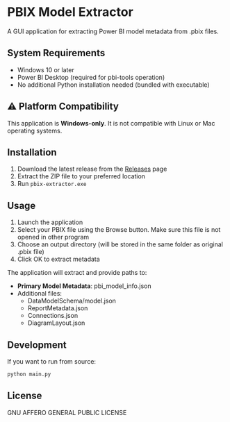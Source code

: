 # PBIX Model Extractor

A GUI application for extracting Power BI model metadata from .pbix files.

## System Requirements

- Windows 10 or later
- Power BI Desktop (required for pbi-tools operation)
- No additional Python installation needed (bundled with executable)

## ⚠️ Platform Compatibility

This application is **Windows-only**. It is not compatible with Linux or Mac operating systems.

## Installation

1. Download the latest release from the [Releases](../../releases) page
2. Extract the ZIP file to your preferred location
3. Run `pbix-extractor.exe`

## Usage

1. Launch the application
2. Select your PBIX file using the Browse button. Make sure this file is not opened in other program
3. Choose an output directory (will be stored in the same folder as original .pbix file)
4. Click OK to extract metadata

The application will extract and provide paths to:

- **Primary Model Metadata**: pbi_model_info.json
- Additional files:
  - DataModelSchema/model.json
  - ReportMetadata.json
  - Connections.json
  - DiagramLayout.json

## Development

If you want to run from source:

```bash
python main.py
```

## License

GNU AFFERO GENERAL PUBLIC LICENSE
